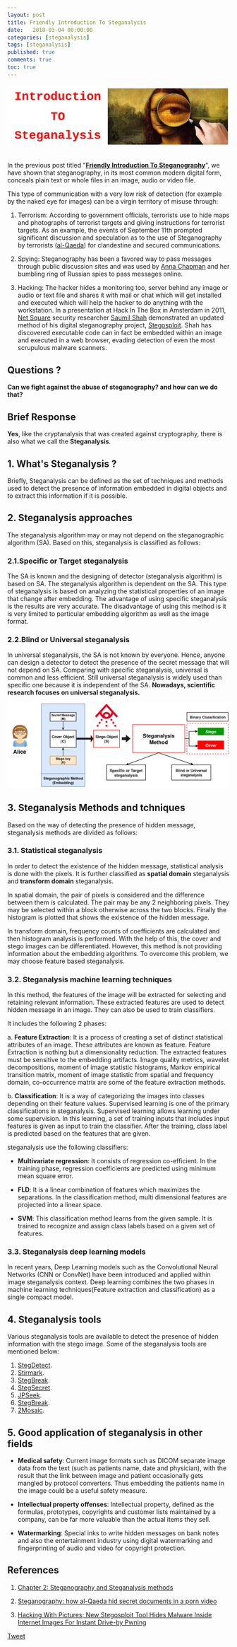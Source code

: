 ```yaml
---
layout: post
title: Friendly Introduction To Steganalysis
date:   2018-03-04 00:00:00
categories: [steganalysis]
tags: [steganalysis]
published: true
comments: true
toc: true
---
```



<center><img src="/images/post2/Steganalysis_bg.png" alt="Drawing" style="max-width: 100%; height: auto;"/></center>
<br/>

In the previous post titled "[**Friendly Introduction To Steganography**](../Introduction-Steganography)", we have shown that steganography, in its most common modern digital form, conceals plain text or whole files in an image, audio or video file.

This type of communication with a very low risk of detection (for example by the naked eye for images) can be a virgin territory of misuse through:

1. Terrorism:  According to government officials, terrorists use to hide maps and photographs of terrorist targets and giving instructions for terrorist targets. As an example, the events of September 11th prompted significant discussion and speculation as to the use of Steganography by terrorists (<a href="https://en.wikipedia.org/wiki/Al-Qaeda" target="_blank">al-Qaeda</a>) for clandestine and secured communications.

2. Spying: Steganography has been a favored way to pass messages through public discussion sites and was used by <a href="https://en.wikipedia.org/wiki/Anna_Chapman" target="_blank">Anna Chapman</a> and her bumbling ring of Russian spies to pass messages online.

3. Hacking: The hacker hides a monitoring too, server behind any image or audio or text file and shares it with mail or chat which will get installed and executed which will help the hacker to do anything with the workstation. In a presentation at Hack In The Box in Amsterdam in 2011, <a href="http://net-square.com/" target="_blank">Net Square</a> security researcher <a href="https://twitter.com/therealsaumil" target="_blank">Saumil Shah</a> demonstrated an updated method of his digital steganography project, <a href="http://stegosploit.info/" target="_blank">Stegosploit</a>. Shah has discovered executable code can in fact be embedded within an image and executed in a web browser, evading detection of even the most scrupulous malware scanners.

## Questions ?

**Can we fight against the abuse of steganography? and how can we do that?**

## Brief Response

**Yes**, like the cryptanalysis that was created against cryptography, there is also what we call the **Steganalysis**.

## 1. What's Steganalysis ?

Briefly, Steganalysis can be defined as the set of techniques and methods used to detect the presence of information embedded in digital objects and to extract this information if it is possible.


## 2. Steganalysis approaches

The steganalysis algorithm may or may not depend on the steganographic algorithm (SA). Based on this, steganalysis is classified as follows:

### 2.1.Specific or Target steganalysis

The SA is known and the designing of detector (steganalysis algorithm) is based on SA. The steganalysis algorithm is dependent on the SA. This type of steganalysis is based on
analyzing the statistical properties of an image that change after embedding. The advantage of using specific steganalysis is the results are very accurate. The disadvantage of using this method is it is very limited to particular embedding algorithm as well as the image format.

### 2.2.Blind or Universal steganalysis

In universal steganalysis, the SA is not known by everyone. Hence, anyone can design a detector
to detect the presence of the secret message that will not depend on SA. Comparing with specific
steganalysis, universal is common and less efficient. Still universal steganalysis is widely used
than specific one because it is independent of the SA.
__Nowadays, scientific research focuses on universal steganalysis.__


<p align="center">
	<img src="/images/post2/steganalysis_system.png" />
</p>

## 3. Steganalysis Methods and tchniques

Based on the way of detecting the presence of hidden message, steganalysis methods are divided as follows:

### 3.1. Statistical steganalysis

In order to detect the existence of the hidden message, statistical analysis is done with the pixels. It is further classified as **spatial domain** steganalysis and **transform domain** steganalysis.


In spatial domain, the pair of pixels is considered and the difference between them is
calculated. The pair may be any 2 neighboring pixels. They may be selected within a block
otherwise across the two blocks. Finally the histogram is plotted that shows the existence of the
hidden message.

In transform domain, frequency counts of coefficients are calculated and then histogram analysis is performed. With the help of this, the cover and stego images can be differentiated. However, this method is not providing information about the embedding algorithms. To overcome this problem, we may choose feature based steganalysis.

### 3.2. Steganalysis machine learning techniques

In this method, the features of the image will be extracted for selecting and retaining relevant
information. These extracted features are used to detect hidden message in an image. They can
also be used to train classifiers.

It includes the following 2 phases:

a. **Feature Extraction**: It is a process of creating a set of distinct statistical attributes of an image. These attributes are known as feature. Feature Extraction is nothing but a dimensionality reduction. The extracted features must be sensitive to the embedding artifacts. Image quality metrics, wavelet decompositions, moment of image statistic histograms, Markov empirical transition matrix, moment of image statistic from spatial and frequency domain, co-occurrence matrix are some of the feature extraction methods.

b. **Classification**: It is a way of categorizing the images into classes depending on their feature values. Supervised learning is one of the primary classifications in steganalysis. Supervised learning allows learning under some supervision. In this learning, a set of training inputs
that includes input features is given as input to train the classifier. After the training, class label is predicted based on the features that are given.

steganalysis use the following classifiers:

- **Multivariate regression**: It consists of regression co-efficient. In the training phase, regression coefficients are predicted using minimum mean square error.

- **FLD**: It is a linear combination of features which maximizes the separations. In the classification method, multi dimensional features are projected into a linear space.

- **SVM**: This classification method learns from the given sample. It is trained to recognize and assign class labels based on a given set of features.

### 3.3. Steganalysis deep learning models

In recent years, Deep Learning models such as the Convolutional Neural Networks (CNN or ConvNet) have been introduced and applied within image steganalysis context. Deep learning combines the two phases in machine learning techniques(Feature extraction and classification) as a single compact model.

## 4. Steganalysis tools

Various steganalysis tools are available to detect the presence of hidden information with the stego image. Some of the steganalysis tools are mentioned below:

1. <a href="https://github.com/abeluck/stegdetect" target="_blank">StegDetect</a>.
2. <a href="http://www.petitcolas.net/watermarking/stirmark/" target="_blank">Stirmark</a>.
3. <a href="http://cyborg.ztrela.com/steg-toolkit.php/" target="_blank">StegBreak</a>.
4. <a href="https://www.aldeid.com/wiki/StegSecret" target="_blank">StegSecret</a>.
5. <a href="https://github.com/h3xx/jphs" target="_blank">JPSeek</a>.
6. <a href="http://cyborg.ztrela.com/steg-toolkit.php/" target="_blank">StegBreak</a>.
7. <a href="http://www.petitcolas.net/watermarking/2mosaic/" target="_blank">2Mosaic</a>.

## 5. Good application of steganalysis in other fields

- **Medical safety**: Current image formats such as DICOM separate image data from the text (such as patients name, date and physician), with the result that the link between image and patient
occasionally gets mangled by protocol converters. Thus embedding the patients name in the image could be a useful safety measure.

- **Intellectual property offenses**: Intellectual property, defined as the formulas, prototypes, copyrights and customer lists maintained by a company, can be far more valuable than the actual items they sell.

- **Watermarking**: Special inks to write hidden messages on bank notes and also the entertainment industry using digital watermarking and fingerprinting of audio and video for copyright protection.



## References

1. <a href="http://shodhganga.inflibnet.ac.in/bitstream/10603/8912/13/11_chapter%202.pdf" target="_blank">Chapter 2: Steganography and Steganalysis methods</a>

2. <a href="https://arstechnica.com/information-technology/2012/05/steganography-how-al-qaeda-hid-secret-documents-in-a-porn-video/" target="_blank">Steganography: how al-Qaeda hid secret documents in a porn video</a>

3. <a href="http://www.player.one/hacking-pictures-new-stegosploit-tool-hides-malware-inside-internet-images-instant-444768" target="_blank">Hacking With Pictures; New Stegosploit Tool Hides Malware Inside Internet Images For Instant Drive-by Pwning</a>

<a href="https://twitter.com/share" class="twitter-share-button" data-show-count="false">Tweet</a><script async src="//platform.twitter.com/widgets.js" charset="utf-8"></script>

<script>
  (function(i,s,o,g,r,a,m){i['GoogleAnalyticsObject']=r;i[r]=i[r]||function(){
  (i[r].q=i[r].q||[]).push(arguments)},i[r].l=1*new Date();a=s.createElement(o),
  m=s.getElementsByTagName(o)[0];a.async=1;a.src=g;m.parentNode.insertBefore(a,m)
  })(window,document,'script','//www.google-analytics.com/analytics.js','ga');

  ga('create', 'UA-115439306-1', 'auto');
  ga('send', 'pageview');
</script>
